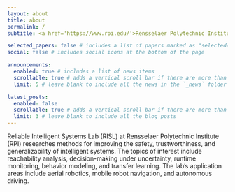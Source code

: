 ```yaml
---
layout: about
title: about
permalink: /
subtitle: <a href='https://www.rpi.edu/'>Rensselaer Polytechnic Institute</a>. 

selected_papers: false # includes a list of papers marked as "selected={true}"
social: false # includes social icons at the bottom of the page

announcements:
  enabled: true # includes a list of news items
  scrollable: true # adds a vertical scroll bar if there are more than 3 news items
  limit: 5 # leave blank to include all the news in the `_news` folder

latest_posts:
  enabled: false
  scrollable: true # adds a vertical scroll bar if there are more than 3 new posts items
  limit: 3 # leave blank to include all the blog posts
---
```


Reliable Intelligent Systems Lab (RISL) at Rensselaer Polytechnic Institute (RPI) researches methods for improving the safety, trustworthiness, and generalizability of intelligent systems. The topics of interest include reachability analysis, decision-making under uncertainty, runtime monitoring, behavior modeling, and transfer learning. The lab’s application areas include aerial robotics, mobile robot navigation, and autonomous driving.

